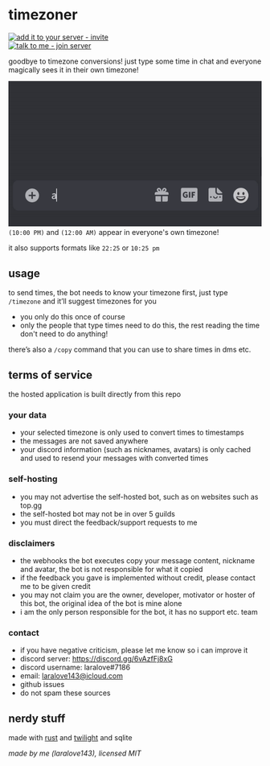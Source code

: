 # timezoner

[![add it to your server - invite](https://img.shields.io/badge/add_it_to_your_server-invite-5865F2?style=for-the-badge&logo=discord&logoColor=white)](https://discord.com/api/oauth2/authorize?client_id=909820903574106203&permissions=536880128&scope=bot%20applications.commands)  
[![talk to me - join server](https://img.shields.io/badge/talk_to_me-join-5865F2?style=for-the-badge&logo=discord&logoColor=white)](https://discord.gg/6vAzfFj8xG)

goodbye to timezone conversions! just type some time in chat and everyone magically sees it in their own timezone!

![example](example.gif)
`(10:00 PM)` and `(12:00 AM)` appear in everyone's own timezone!

it also supports formats like `22:25` or `10:25 pm`

## usage
to send times, the bot needs to know your timezone first, just type `/timezone` and it’ll suggest timezones for you
- you only do this once of course
- only the people that type times need to do this, the rest reading the time don't need to do anything!

there’s also a `/copy` command that you can use to share times in dms etc.

## terms of service
the hosted application is built directly from this repo
### your data
- your selected timezone is only used to convert times to timestamps
- the messages are not saved anywhere
- your discord information (such as nicknames, avatars) is only cached and used to resend your messages with converted times
### self-hosting
- you may not advertise the self-hosted bot, such as on websites such as top.gg
- the self-hosted bot may not be in over 5 guilds
- you must direct the feedback/support requests to me
### disclaimers
- the webhooks the bot executes copy your message content, nickname and avatar, the bot is not responsible for what it copied
- if the feedback you gave is implemented without credit, please contact me to be given credit
- you may not claim you are the owner, developer, motivator or hoster of this bot, the original idea of the bot is mine alone
- i am the only person responsible for the bot, it has no support etc. team
### contact
- if you have negative criticism, please let me know so i can improve it
- discord server: https://discord.gg/6vAzfFj8xG
- discord username: laralove#7186
- email: laralove143@icloud.com
- github issues
- do not spam these sources

## nerdy stuff
made with [rust](https://www.rust-lang.org) and [twilight](https://github.com/twilight-rs/twilight) and sqlite

*made by me (laralove143), licensed MIT*
